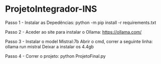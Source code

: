 # ProjetoIntegrador-INS
Passo 1 - Instalar as Depedências:
python -m pip install -r requirements.txt

Passo 2 - Aceder ao site para instalar o Ollama:
https://ollama.com/

Passo 3 - Instalar o model Mistral:7b
Abrir o cmd, correr a seguinte linha:
ollama run mistral
Deixar a instalar os 4.4gb 

Passo 4 - Correr o projeto:
python ProjetoFinal.py

